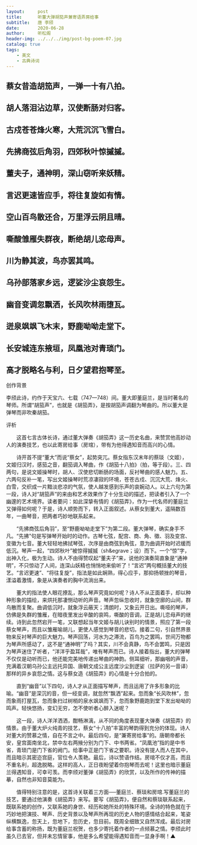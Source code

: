 ```yaml
---
layout:     post
title:      听董大弹胡笳声兼寄语弄房给事
subtitle:   唐 李颀
date:       2020-06-28
author:     听松阁
header-img: ../../../img/post-bg-poem-07.jpg
catalog: true
tags:
    - 美文
    - 古典诗词
---
```


## 蔡女昔造胡笳声，一弹一十有八拍。
## 胡人落泪沾边草，汉使断肠对归客。
## 古戍苍苍烽火寒，大荒沉沉飞雪白。
## 先拂商弦后角羽，四郊秋叶惊摵摵。
## 董夫子，通神明，深山窃听来妖精。
## 言迟更速皆应手，将往复旋如有情。
## 空山百鸟散还合，万里浮云阴且晴。
## 嘶酸雏雁失群夜，断绝胡儿恋母声。
## 川为静其波，鸟亦罢其鸣。
## 乌孙部落家乡远，逻娑沙尘哀怨生。
## 幽音变调忽飘洒，长风吹林雨堕瓦。
## 迸泉飒飒飞木末，野鹿呦呦走堂下。
## 长安城连东掖垣，凤凰池对青琐门。
## 高才脱略名与利，日夕望君抱琴至。





创作背景

李颀此诗，约作于天宝六、七载（747—748）间。董大即董庭兰，是当时著名的琴师。所谓“胡笳声”，也就是《胡笳弄》，是按胡笳声调翻为琴曲的。所以董大是弹琴而非吹秦胡笳。





评析



　　这首七言古体长诗，通过董大弹奏《胡笳弄》这一历史名曲，来赞赏他高妙动人的演奏技艺，也以此寄房给事（房琯），带有为他得遇知音而高兴的心情。



　　诗开首不提“董大”而说“蔡女”，起势突兀。蔡女指东汉末年的蔡琰（文姬），文姬归汉时，感笳之音，翻笳调入琴曲，作《胡笳十八拍》（拍，等于段）。三、四两句，是说文姬操琴时，胡人、汉使悲切断肠的场面，反衬琴曲的感人魅力。五、六两句反补一笔，写出文姬操琴时荒凉凄寂的环境，苍苍古戍、沉沉大荒、烽火、白雪，交织成一片黯淡悲凉的气氛，使人越发感到乐声的哀婉动人。以上六句为第一段，诗人对“胡笳声”的来由和艺术效果作了十分生动的描述，把读者引入了一个幽邃的艺术境界。读者要问：如此深挚有情的《胡笳弄》，作为一代名师的董庭兰又弹得如何呢？于是，诗人顺势而下，转入正面叙述。从蔡女到董大，遥隔数百年，一曲琴音，把两者巧妙地联系起来。



　　“先拂商弦后角羽”，至“野鹿呦呦走堂下”为第二段。董大弹琴，确实身手不凡。“先拂”句是写弹琴开始时的动作。古琴七弦，配宫、商、角、徵、羽及变宫、变徽为七音。董大轻轻地拂拭琴弦，次序是由商弦到角弦，意为曲调开始时迟缓而低沉。琴声一起，“四郊秋叶”被惊得摵摵（sh&egrave；设）而下。一个“惊”字，出神入化，极为生动。诗人不由得赞叹起“董夫子”来，说他的演奏简直象是“通神明”，不只惊动了人间，连深山妖精也悄悄地来偷听了！“言迟”两句概括董大的技艺。“言迟更速”、“将往复旋”，指法是如此娴熟，得心应手，那抑扬顿挫的琴音，漾溢着激情，象是从演奏者的胸中流淌出来。



　　董大的指法使人眼花撩乱，那么琴声究竟如何呢？诗人不从正面着手，却以种种形象的描绘，来烘托那凄恻动听的声音。琴声忽纵忽收时，就象空廓的山间，群鸟散而复聚。曲调低沉时，就象浮云蔽天；清朗时，又象云开日出。嘶哑的琴声，仿佛是失群的雏雁，在暗夜里发出辛酸的哀鸣，嘶酸的音调，正是胡儿恋母声的继续。诗到此忽然宕开一笔，又联想起当年文姬与胡儿诀别时的情景，照应了第一段蔡女琴声，而且以雏雁喻胡儿，更使人感觉到琴音的悲切。接着二句，引自然界景物来反衬琴声的巨大魅力。琴声回荡，河水为之滞流，百鸟为之罢鸣，世间万物都为琴声所感动了，这不是“通神明”了吗？其实，川不会真静，鸟不会罢鸣，只是因为琴声迷住了听者，“洋洋乎盈耳哉”，唯有琴声而已。诗人接着指出，董大的弹琴不仅仅是动听而已，他还能完美地传递出琴曲的神韵。侧耳细听，那幽咽的声音，充满着汉朝乌孙公主远托异国、唐朝文成公主远度沙尘到逻娑（拉萨的另一音译）那样的异乡哀怨之情。这与蔡女造《胡笳弄》的心情是十分合拍的。



　　直到“幽音”以下四句，诗人才从正面描写琴声，而且运用了许多形象的比喻。“幽音”是深沉的音，但一经变调，就忽然“飘洒”起来。忽而象“长风吹林”，忽而象雨打屋瓦，忽而象扫过树梢的泉水飒飒而下，忽而象野鹿跑到堂下发出呦呦的鸣声。轻快悠扬，变幻无穷，怎不使听者心醉入迷呢？



　　这一段，诗人洋洋洒洒，酣畅淋漓，从不同的角度表现董大弹奏《胡笳弄》的情景。由于董大炉火纯青的技艺，蔡女“十八拍”丰富的琴韵得到充分的体现。诗人对董大的赞慕之情，自在不言之中。最后四句，是“兼寄房给事”的。唐朝帝都长安，皇宫面南坐北，禁中左右两掖分别为门下、中书两省。“凤凰池”指的是中书省，青琐门是门下省的阙门。给事中正是门下省之要职。诗没有提人而人在其中，而且暗示其密迩宫庭，官位令人羡艳。最后，诗以赞语作结。房琯不仅才高，而且不重名利，超逸脱略。这样的高人，正日夜盼望着你抱琴而去呢！这里也暗示董庭兰得遇知音，可幸可羡。而李颀对董弹《胡笳弄》的欣赏，以及所作的传神的描摹，自然也非知音莫能为。



　　值得特别注意的是，这首诗关联着三方面──董庭兰、蔡琰和房琯.写董庭兰的技艺，要通过他演奏《胡笳弄》来写。要写《胡笳弄》，便自然和蔡琰联系起来，既联系她的创作，又联系她的身世、经历和她所处的特殊环境。全诗的特色就在于巧妙地把演技、琴声、历史背景以及琴声所再现的历史人物的感情结合起来，笔姿纵横飘逸，忽天上，忽地下，忽历史，忽目前。既周全细致又自然浑成。最后对房给事含蓄的称扬，既为董庭兰祝贺，也多少寄托着作者的一点倾慕之情。李颀此时虽久已去官，但并未忘情宦事，他是多么希望能得遇知音而一显身手啊！▲

